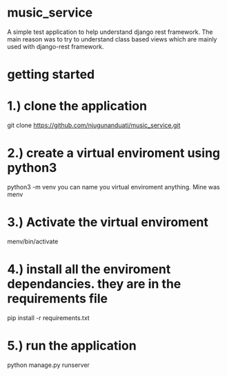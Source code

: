 # music_service

A simple test application to help understand django rest framework.
The main reason was to try to understand class based views which are
mainly used with django-rest framework.

# getting started

# 1.) clone the application
git clone https://github.com/njugunanduati/music_service.git

# 2.) create a virtual enviroment using python3
python3 -m venv <menv> 
you can name you virtual enviroment anything. Mine was menv
  
# 3.) Activate the virtual enviroment
menv/bin/activate

# 4.) install all the enviroment dependancies. they are in the requirements file

pip install -r requirements.txt

# 5.) run the application

python manage.py runserver
